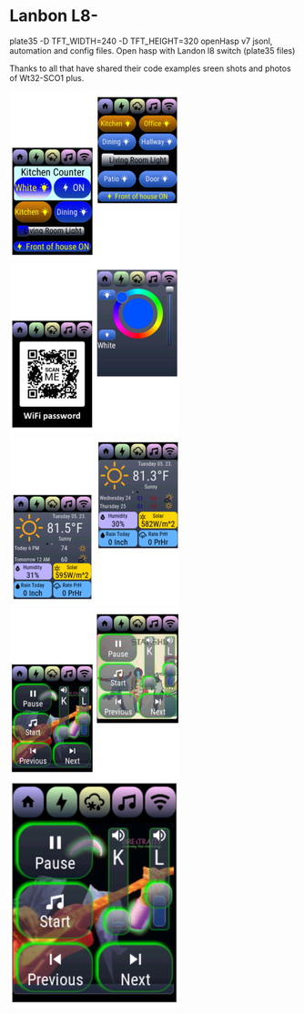 # Lanbon L8-
plate35  -D TFT_WIDTH=240 -D TFT_HEIGHT=320
openHasp v7 jsonl, automation and config files. 
Open hasp with Landon l8 switch (plate35 files)

Thanks to all that have shared their 
code examples 
sreen shots and photos of Wt32-SCO1 plus.

<img src="Screenshots/InShot_20230523_154742730.jpg" width="300">
<img src="LanbonL8/screenshots/InShot_20230523_154900432.jpg" width="300">
<img src="LanbonL8/screenshots/InShot_20230523_155059019.jpg" width="300">
<img src="LanbonL8/screenshots/InShot_20230523_155256780.jpg" width="300">
<img src="LanbonL8/screenshots/Screenshot_20230523-155201.png" width="300">
